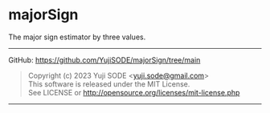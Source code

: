 # majorSign
The major sign estimator by three values.
___
GitHub: https://github.com/YujiSODE/majorSign/tree/main  
>Copyright (c) 2023 Yuji SODE \<yuji.sode@gmail.com\>  
>This software is released under the MIT License.  
>See LICENSE or http://opensource.org/licenses/mit-license.php  
______
